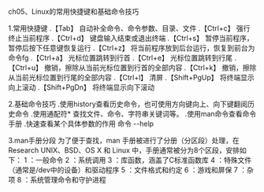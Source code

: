ch05、Linux的常用快捷键和基础命令技巧

1.常用快捷键
    .【Tab】 自动补全命令、命令参数、目录、文件
    .【Ctrl+c】 强行终止当前程序
    .【Ctrl+d】	键盘输入结束或退出终端
    .【Ctrl+s】 暂停当前程序，暂停后按下任意键恢复运行
    .【Ctrl+z】 将当前程序放到后台运行，恢复到前台为命令fg
    .【Ctrl+a】 光标位置跳转到行首
    .【Ctrl+e】 光标位置跳转到行尾
    .【Ctrl+u】 撤销，擦除从当前光标位置到行首的全部内容
    .【Ctrl+k】 撤销，擦除从当前光标位置到行尾的全部内容
    .【Ctrl+l】 清屏
    .【Shift+PgUp】 将终端显示向上滚动
    .【Shift+PgDn】 将终端显示向下滚动

2.基础命令技巧
    .使用history查看历史命令，也可使用方向键向上、向下键翻阅历史命令
    .使用通配符* 查找文件、命令、字符串关键词等。
    .使用man命令查看命令手册
    .快速查看某个具体参数的作用 命令 --help

3.man手册分段
    为了便于查找，man 手册被进行了分册（分区段）处理，在 Research UNIX、BSD、OS X 和 Linux 中，手册通常被分为8个区段，安排如下：
    1	：一般命令
    2	：系统调用
    3	：库函数，涵盖了C标准函数库
    4	：特殊文件（通常是/dev中的设备）和驱动程序
    5	：文件格式和约定
    6	：游戏和屏保
    7	：杂项
    8	：系统管理命令和守护进程
